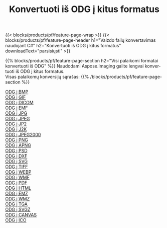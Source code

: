 ﻿---
title: Konvertuoti iš ODG į kitus formatus 
weight: 3920
url: /lt/java/conversion/from/odg 
lang: lt
langdirlevel: 2
locales: zh-hans,ja,it,ru,de,es,fr,nl,id,lt,pl,pt,vi,tr,ko,zh-hant,ar,hi,th,sv,cs,uk,he
description: Naudodami Aspose.Imaging galite lengvai konvertuoti iš ODG į kitus formatus
---

{{< blocks/products/pf/feature-page-wrap >}}
{{< blocks/products/pf/feature-page-header h1="Vaizdo failų konvertavimas naudojant C#" h2="Konvertuoti iš ODG į kitus formatus" downloadText="parsisiųsti" >}}


{{% blocks/products/pf/feature-page-section  h2="Visi palaikomi formatai konvertuoti iš ODG" %}}
Naudodami Aspose.Imaging galite lengvai konvertuoti iš ODG į kitus formatus.
<br/>
Visas palaikomų konversijų sąrašas:
{{% /blocks/products/pf/feature-page-section %}}
<div class="container-fluid productfamilypage bg-gray">
    <div class="convertypes bg-gray agp-content section">
        <div class="container">
		<div class="row other-converters">
		    <div class='col-md-2 other-converter remove-lp remove-rp'><a href="/imaging/lt/java/conversion/odg-to-bmp" >ODG į BMP</a></div><div class='col-md-2 other-converter remove-lp remove-rp'><a href="/imaging/lt/java/conversion/odg-to-gif" >ODG į GIF</a></div><div class='col-md-2 other-converter remove-lp remove-rp'><a href="/imaging/lt/java/conversion/odg-to-dicom" >ODG į DICOM</a></div><div class='col-md-2 other-converter remove-lp remove-rp'><a href="/imaging/lt/java/conversion/odg-to-emf" >ODG į EMF</a></div><div class='col-md-2 other-converter remove-lp remove-rp'><a href="/imaging/lt/java/conversion/odg-to-jpg" >ODG į JPG</a></div><div class='col-md-2 other-converter remove-lp remove-rp'><a href="/imaging/lt/java/conversion/odg-to-jpeg" >ODG į JPEG</a></div><div class='col-md-2 other-converter remove-lp remove-rp'><a href="/imaging/lt/java/conversion/odg-to-jp2" >ODG į JP2</a></div><div class='col-md-2 other-converter remove-lp remove-rp'><a href="/imaging/lt/java/conversion/odg-to-j2k" >ODG į J2K</a></div><div class='col-md-2 other-converter remove-lp remove-rp'><a href="/imaging/lt/java/conversion/odg-to-jpeg2000" >ODG į JPEG2000</a></div><div class='col-md-2 other-converter remove-lp remove-rp'><a href="/imaging/lt/java/conversion/odg-to-png" >ODG į PNG</a></div><div class='col-md-2 other-converter remove-lp remove-rp'><a href="/imaging/lt/java/conversion/odg-to-apng" >ODG į APNG</a></div><div class='col-md-2 other-converter remove-lp remove-rp'><a href="/imaging/lt/java/conversion/odg-to-psd" >ODG į PSD</a></div><div class='col-md-2 other-converter remove-lp remove-rp'><a href="/imaging/lt/java/conversion/odg-to-dxf" >ODG į DXF</a></div><div class='col-md-2 other-converter remove-lp remove-rp'><a href="/imaging/lt/java/conversion/odg-to-svg" >ODG į SVG</a></div><div class='col-md-2 other-converter remove-lp remove-rp'><a href="/imaging/lt/java/conversion/odg-to-tiff" >ODG į TIFF</a></div><div class='col-md-2 other-converter remove-lp remove-rp'><a href="/imaging/lt/java/conversion/odg-to-webp" >ODG į WEBP</a></div><div class='col-md-2 other-converter remove-lp remove-rp'><a href="/imaging/lt/java/conversion/odg-to-wmf" >ODG į WMF</a></div><div class='col-md-2 other-converter remove-lp remove-rp'><a href="/imaging/lt/java/conversion/odg-to-pdf" >ODG į PDF</a></div><div class='col-md-2 other-converter remove-lp remove-rp'><a href="/imaging/lt/java/conversion/odg-to-html" >ODG į HTML</a></div><div class='col-md-2 other-converter remove-lp remove-rp'><a href="/imaging/lt/java/conversion/odg-to-emz" >ODG į EMZ</a></div><div class='col-md-2 other-converter remove-lp remove-rp'><a href="/imaging/lt/java/conversion/odg-to-wmz" >ODG į WMZ</a></div><div class='col-md-2 other-converter remove-lp remove-rp'><a href="/imaging/lt/java/conversion/odg-to-tga" >ODG į TGA</a></div><div class='col-md-2 other-converter remove-lp remove-rp'><a href="/imaging/lt/java/conversion/odg-to-svgz" >ODG į SVGZ</a></div><div class='col-md-2 other-converter remove-lp remove-rp'><a href="/imaging/lt/java/conversion/odg-to-canvas" >ODG į CANVAS</a></div><div class='col-md-2 other-converter remove-lp remove-rp'><a href="/imaging/lt/java/conversion/odg-to-ico" >ODG į ICO</a></div>
                </div>
        </div>
    </div>
</div>
<br/>

